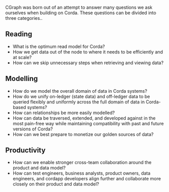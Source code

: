 CGraph was born out of an attempt to answer many questions we ask ourselves when building on Corda. 
These questions can be divided into three categories..

## Reading
 - What is the optimum read model for Corda? 
 - How we get data out of the node to where it needs to be efficiently and at scale? 
 - How can we skip unnecessary steps when retrieving and viewing data?

## Modelling
 - How do we model the overall domain of data in Corda systems? 
 - How do we unify on-ledger (state data) and off-ledger data to be queried flexibly and uniformly across the full domain of data in Corda-based systems? 
 - How can relationships be more easily modelled? 
 - How can data be traversed, extended, and developed against in the most pain-free way while maintaining compatibility with past and future versions of Corda? 
 - How can we best prepare to monetize our golden sources of data?

## Productivity
 - How can we enable stronger cross-team collaboration around the product and data model? 
 - How can test engineers, business analysts, product owners, data engineers, and cordapp developers align further and collaborate more closely on their product and data model?
 